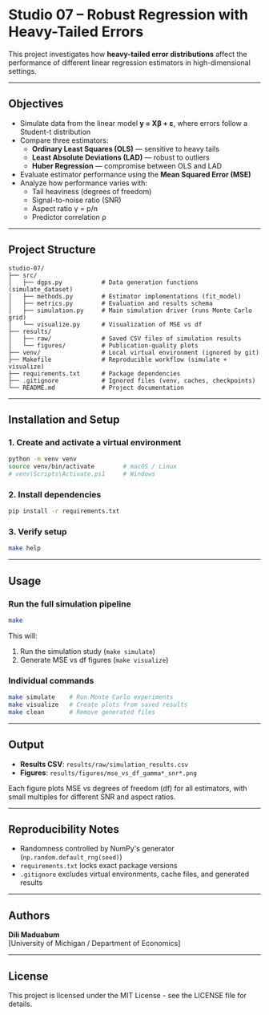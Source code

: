 # Studio 07 – Robust Regression with Heavy-Tailed Errors

This project investigates how **heavy-tailed error distributions** affect the performance of different linear regression estimators in high-dimensional settings.


---

## Objectives

- Simulate data from the linear model **y = Xβ + ε**, where errors follow a Student-t distribution
- Compare three estimators:
  - **Ordinary Least Squares (OLS)** — sensitive to heavy tails
  - **Least Absolute Deviations (LAD)** — robust to outliers
  - **Huber Regression** — compromise between OLS and LAD
- Evaluate estimator performance using the **Mean Squared Error (MSE)**
- Analyze how performance varies with:
  - Tail heaviness (degrees of freedom)
  - Signal-to-noise ratio (SNR)
  - Aspect ratio γ = p/n
  - Predictor correlation ρ

---

## Project Structure
```
studio-07/
├── src/
│   ├── dgps.py           # Data generation functions (simulate_dataset)
│   ├── methods.py        # Estimator implementations (fit_model)
│   ├── metrics.py        # Evaluation and results schema
│   ├── simulation.py     # Main simulation driver (runs Monte Carlo grid)
│   └── visualize.py      # Visualization of MSE vs df
├── results/
│   ├── raw/              # Saved CSV files of simulation results
│   └── figures/          # Publication-quality plots
├── venv/                 # Local virtual environment (ignored by git)
├── Makefile              # Reproducible workflow (simulate + visualize)
├── requirements.txt      # Package dependencies
├── .gitignore            # Ignored files (venv, caches, checkpoints)
└── README.md             # Project documentation
```

---

## Installation and Setup

### 1. Create and activate a virtual environment
```bash
python -m venv venv
source venv/bin/activate        # macOS / Linux
# venv\Scripts\Activate.ps1     # Windows
```

### 2. Install dependencies
```bash
pip install -r requirements.txt
```

### 3. Verify setup
```bash
make help
```

---

## Usage

### Run the full simulation pipeline
```bash
make
```

This will:
1. Run the simulation study (`make simulate`)
2. Generate MSE vs df figures (`make visualize`)

### Individual commands
```bash
make simulate    # Run Monte Carlo experiments
make visualize   # Create plots from saved results
make clean       # Remove generated files
```

---

## Output

- **Results CSV**: `results/raw/simulation_results.csv`
- **Figures**: `results/figures/mse_vs_df_gamma*_snr*.png`

Each figure plots MSE vs degrees of freedom (df) for all estimators, with small multiples for different SNR and aspect ratios.

---

## Reproducibility Notes

- Randomness controlled by NumPy's generator (`np.random.default_rng(seed)`)
- `requirements.txt` locks exact package versions
- `.gitignore` excludes virtual environments, cache files, and generated results

---

## Authors

**Dili Maduabum**   
[University of Michigan / Department of Economics]

---

## License

This project is licensed under the MIT License - see the LICENSE file for details.
